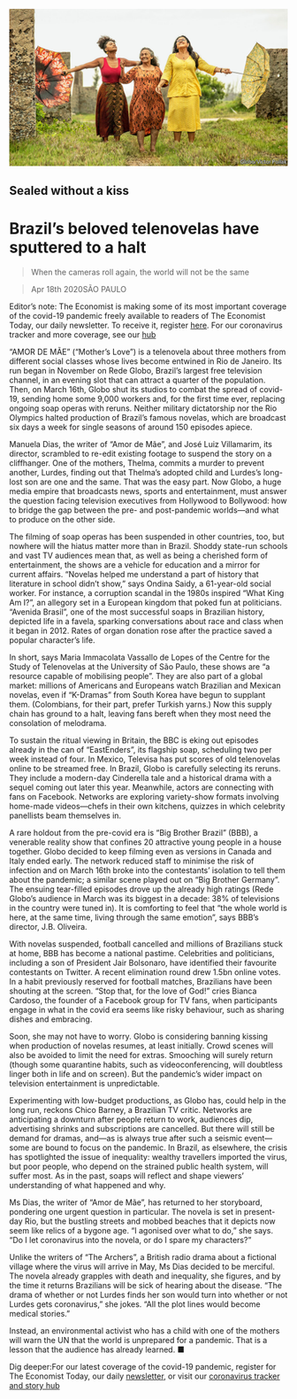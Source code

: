 ![](./images/20200418_BKP001_0.jpg)

## Sealed without a kiss

# Brazil’s beloved telenovelas have sputtered to a halt

> When the cameras roll again, the world will not be the same

> Apr 18th 2020SÃO PAULO

Editor’s note: The Economist is making some of its most important coverage of the covid-19 pandemic freely available to readers of The Economist Today, our daily newsletter. To receive it, register [here](https://www.economist.com//newslettersignup). For our coronavirus tracker and more coverage, see our [hub](https://www.economist.com//coronavirus)

“AMOR DE MÃE” (“Mother’s Love”) is a telenovela about three mothers from different social classes whose lives become entwined in Rio de Janeiro. Its run began in November on Rede Globo, Brazil’s largest free television channel, in an evening slot that can attract a quarter of the population. Then, on March 16th, Globo shut its studios to combat the spread of covid-19, sending home some 9,000 workers and, for the first time ever, replacing ongoing soap operas with reruns. Neither military dictatorship nor the Rio Olympics halted production of Brazil’s famous novelas, which are broadcast six days a week for single seasons of around 150 episodes apiece.

Manuela Dias, the writer of “Amor de Mãe”, and José Luiz Villamarim, its director, scrambled to re-edit existing footage to suspend the story on a cliffhanger. One of the mothers, Thelma, commits a murder to prevent another, Lurdes, finding out that Thelma’s adopted child and Lurdes’s long-lost son are one and the same. That was the easy part. Now Globo, a huge media empire that broadcasts news, sports and entertainment, must answer the question facing television executives from Hollywood to Bollywood: how to bridge the gap between the pre- and post-pandemic worlds—and what to produce on the other side.

The filming of soap operas has been suspended in other countries, too, but nowhere will the hiatus matter more than in Brazil. Shoddy state-run schools and vast TV audiences mean that, as well as being a cherished form of entertainment, the shows are a vehicle for education and a mirror for current affairs. “Novelas helped me understand a part of history that literature in school didn’t show,” says Ondina Saidy, a 61-year-old social worker. For instance, a corruption scandal in the 1980s inspired “What King Am I?”, an allegory set in a European kingdom that poked fun at politicians. “Avenida Brasil”, one of the most successful soaps in Brazilian history, depicted life in a favela, sparking conversations about race and class when it began in 2012. Rates of organ donation rose after the practice saved a popular character’s life.

In short, says Maria Immacolata Vassallo de Lopes of the Centre for the Study of Telenovelas at the University of São Paulo, these shows are “a resource capable of mobilising people”. They are also part of a global market: millions of Americans and Europeans watch Brazilian and Mexican novelas, even if “K-Dramas” from South Korea have begun to supplant them. (Colombians, for their part, prefer Turkish yarns.) Now this supply chain has ground to a halt, leaving fans bereft when they most need the consolation of melodrama.

To sustain the ritual viewing in Britain, the BBC is eking out episodes already in the can of “EastEnders”, its flagship soap, scheduling two per week instead of four. In Mexico, Televisa has put scores of old telenovelas online to be streamed free. In Brazil, Globo is carefully selecting its reruns. They include a modern-day Cinderella tale and a historical drama with a sequel coming out later this year. Meanwhile, actors are connecting with fans on Facebook. Networks are exploring variety-show formats involving home-made videos—chefs in their own kitchens, quizzes in which celebrity panellists beam themselves in.

A rare holdout from the pre-covid era is “Big Brother Brazil” (BBB), a venerable reality show that confines 20 attractive young people in a house together. Globo decided to keep filming even as versions in Canada and Italy ended early. The network reduced staff to minimise the risk of infection and on March 16th broke into the contestants’ isolation to tell them about the pandemic; a similar scene played out on “Big Brother Germany”. The ensuing tear-filled episodes drove up the already high ratings (Rede Globo’s audience in March was its biggest in a decade: 38% of televisions in the country were tuned in). It is comforting to feel that “the whole world is here, at the same time, living through the same emotion”, says BBB’s director, J.B. Oliveira.

With novelas suspended, football cancelled and millions of Brazilians stuck at home, BBB has become a national pastime. Celebrities and politicians, including a son of President Jair Bolsonaro, have identified their favourite contestants on Twitter. A recent elimination round drew 1.5bn online votes. In a habit previously reserved for football matches, Brazilians have been shouting at the screen. “Stop that, for the love of God!” cries Bianca Cardoso, the founder of a Facebook group for TV fans, when participants engage in what in the covid era seems like risky behaviour, such as sharing dishes and embracing.

Soon, she may not have to worry. Globo is considering banning kissing when production of novelas resumes, at least initially. Crowd scenes will also be avoided to limit the need for extras. Smooching will surely return (though some quarantine habits, such as videoconferencing, will doubtless linger both in life and on screen). But the pandemic’s wider impact on television entertainment is unpredictable.

Experimenting with low-budget productions, as Globo has, could help in the long run, reckons Chico Barney, a Brazilian TV critic. Networks are anticipating a downturn after people return to work, audiences dip, advertising shrinks and subscriptions are cancelled. But there will still be demand for dramas, and—as is always true after such a seismic event—some are bound to focus on the pandemic. In Brazil, as elsewhere, the crisis has spotlighted the issue of inequality: wealthy travellers imported the virus, but poor people, who depend on the strained public health system, will suffer most. As in the past, soaps will reflect and shape viewers’ understanding of what happened and why.

Ms Dias, the writer of “Amor de Mãe”, has returned to her storyboard, pondering one urgent question in particular. The novela is set in present-day Rio, but the bustling streets and mobbed beaches that it depicts now seem like relics of a bygone age. “I agonised over what to do,” she says. “Do I let coronavirus into the novela, or do I spare my characters?”

Unlike the writers of “The Archers”, a British radio drama about a fictional village where the virus will arrive in May, Ms Dias decided to be merciful. The novela already grapples with death and inequality, she figures, and by the time it returns Brazilians will be sick of hearing about the disease. “The drama of whether or not Lurdes finds her son would turn into whether or not Lurdes gets coronavirus,” she jokes. “All the plot lines would become medical stories.”

Instead, an environmental activist who has a child with one of the mothers will warn the UN that the world is unprepared for a pandemic. That is a lesson that the audience has already learned. ■

Dig deeper:For our latest coverage of the covid-19 pandemic, register for The Economist Today, our daily [newsletter](https://www.economist.com//newslettersignup), or visit our [coronavirus tracker and story hub](https://www.economist.com//coronavirus)
